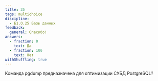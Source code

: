 ```yaml
---
title: 35
tags: multichoice
discipline:
  - Б1.О.25 Базы данных
feedback:
  general: Спасибо!
answers:
  - fraction: 0
    text: Да
  - fraction: 100
    text: Нет
withShuffling: true
---
```


Команда pgdump предназначена для оптимизации СУБД PostgreSQL?
